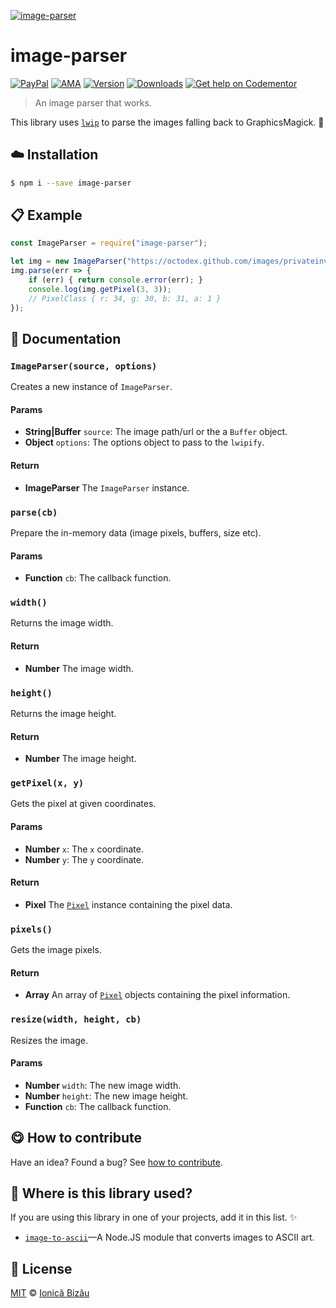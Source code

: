 
[![image-parser](http://i.imgur.com/DiPWcCW.png)](#)

# image-parser

 [![PayPal](https://img.shields.io/badge/%24-paypal-f39c12.svg)][paypal-donations] [![AMA](https://img.shields.io/badge/ask%20me-anything-1abc9c.svg)](https://github.com/IonicaBizau/ama) [![Version](https://img.shields.io/npm/v/image-parser.svg)](https://www.npmjs.com/package/image-parser) [![Downloads](https://img.shields.io/npm/dt/image-parser.svg)](https://www.npmjs.com/package/image-parser) [![Get help on Codementor](https://cdn.codementor.io/badges/get_help_github.svg)](https://www.codementor.io/johnnyb?utm_source=github&utm_medium=button&utm_term=johnnyb&utm_campaign=github)

> An image parser that works.

This library uses [`lwip`](https://github.com/EyalAr/lwip) to parse the images falling back to GraphicsMagick. :art:

## :cloud: Installation

```sh
$ npm i --save image-parser
```


## :clipboard: Example



```js
const ImageParser = require("image-parser");

let img = new ImageParser("https://octodex.github.com/images/privateinvestocat.jpg");
img.parse(err => {
    if (err) { return console.error(err); }
    console.log(img.getPixel(3, 3));
    // PixelClass { r: 34, g: 30, b: 31, a: 1 }
});
```

## :memo: Documentation


### `ImageParser(source, options)`
Creates a new instance of `ImageParser`.

#### Params
- **String|Buffer** `source`: The image path/url or the a `Buffer` object.
- **Object** `options`: The options object to pass to the `lwipify`.

#### Return
- **ImageParser** The `ImageParser` instance.

### `parse(cb)`
Prepare the in-memory data (image pixels, buffers, size etc).

#### Params
- **Function** `cb`: The callback function.

### `width()`
Returns the image width.

#### Return
- **Number** The image width.

### `height()`
Returns the image height.

#### Return
- **Number** The image height.

### `getPixel(x, y)`
Gets the pixel at given coordinates.

#### Params
- **Number** `x`: The `x` coordinate.
- **Number** `y`: The `y` coordinate.

#### Return
- **Pixel** The [`Pixel`](https://github.com/IonicaBizau/pixel-class) instance containing the pixel data.

### `pixels()`
Gets the image pixels.

#### Return
- **Array** An array of [`Pixel`](https://github.com/IonicaBizau/pixel-class) objects containing the pixel information.

### `resize(width, height, cb)`
Resizes the image.

#### Params
- **Number** `width`: The new image width.
- **Number** `height`: The new image height.
- **Function** `cb`: The callback function.



## :yum: How to contribute
Have an idea? Found a bug? See [how to contribute][contributing].

## :dizzy: Where is this library used?
If you are using this library in one of your projects, add it in this list. :sparkles:


 - [`image-to-ascii`](https://github.com/IonicaBizau/image-to-ascii)—A Node.JS module that converts images to ASCII art.

## :scroll: License

[MIT][license] © [Ionică Bizău][website]

[paypal-donations]: https://www.paypal.com/cgi-bin/webscr?cmd=_s-xclick&hosted_button_id=RVXDDLKKLQRJW
[donate-now]: http://i.imgur.com/6cMbHOC.png

[license]: http://showalicense.com/?fullname=Ionic%C4%83%20Biz%C4%83u%20%3Cbizauionica%40gmail.com%3E%20(http%3A%2F%2Fionicabizau.net)&year=2016#license-mit
[website]: http://ionicabizau.net
[contributing]: /CONTRIBUTING.md
[docs]: /DOCUMENTATION.md
